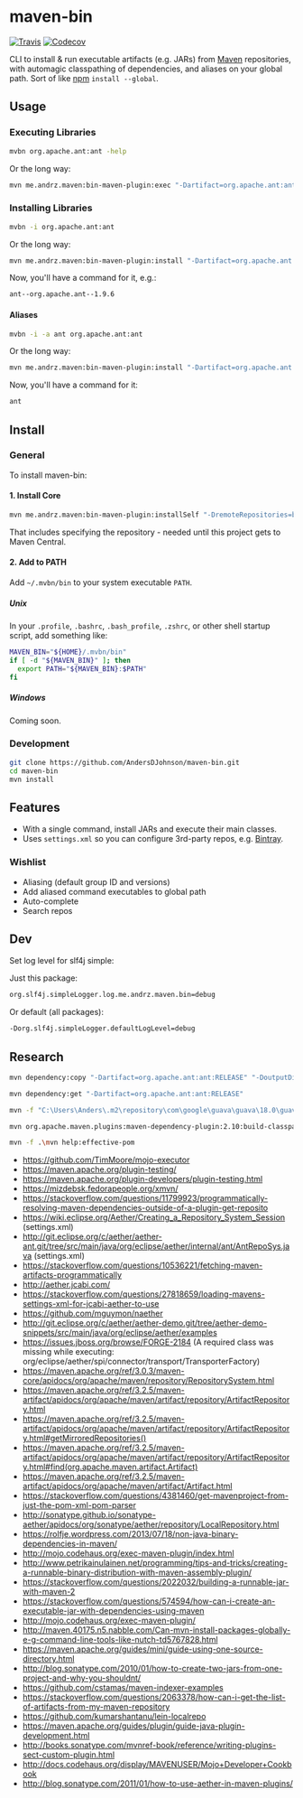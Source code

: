 # maven-bin

[![Travis](https://img.shields.io/travis/AndersDJohnson/maven-bin.svg)](https://travis-ci.org/AndersDJohnson/maven-bin)
[![Codecov](https://img.shields.io/codecov/c/github/AndersDJohnson/maven-bin.svg)](http://codecov.io/github/AndersDJohnson/maven-bin)

CLI to install & run executable artifacts (e.g. JARs) from [Maven] repositories,
with automagic classpathing of dependencies,
and aliases on your global path.
Sort of like [npm] `install --global`.


## Usage

### Executing Libraries

```sh
mvbn org.apache.ant:ant -help
```

Or the long way:

```sh
mvn me.andrz.maven:bin-maven-plugin:exec "-Dartifact=org.apache.ant:ant" "-Darguments=-help"
```

### Installing Libraries

```sh
mvbn -i org.apache.ant:ant
```

Or the long way:

```sh
mvn me.andrz.maven:bin-maven-plugin:install "-Dartifact=org.apache.ant:ant"
```

Now, you'll have a command for it, e.g.:

```sh
ant--org.apache.ant--1.9.6
```


#### Aliases

```sh
mvbn -i -a ant org.apache.ant:ant
```

Or the long way:

```sh
mvn me.andrz.maven:bin-maven-plugin:install "-Dartifact=org.apache.ant:ant" "-Dalias=ant"
```

Now, you'll have a command for it:

```sh
ant
```


## Install

### General

To install maven-bin:

#### 1. Install Core

```sh
mvn me.andrz.maven:bin-maven-plugin:installSelf "-DremoteRepositories=bintray-AndersDJohnson-maven::::http://dl.bintray.com/AndersDJohnson/maven"
```

That includes specifying the repository - needed until this project gets to Maven Central.

#### 2. Add to PATH

Add `~/.mvbn/bin` to your system executable `PATH`.

##### Unix

In your `.profile`, `.bashrc`, `.bash_profile`, `.zshrc`, or other shell startup script, add something like:

```sh
MAVEN_BIN="${HOME}/.mvbn/bin"
if [ -d "${MAVEN_BIN}" ]; then
  export PATH="${MAVEN_BIN}:$PATH"
fi
```

##### Windows

Coming soon.

### Development

```sh
git clone https://github.com/AndersDJohnson/maven-bin.git
cd maven-bin
mvn install
```

## Features

* With a single command, install JARs and execute their main classes.
* Uses `settings.xml` so you can configure 3rd-party repos, e.g. [Bintray].

### Wishlist
* Aliasing (default group ID and versions)
 * Add aliased command executables to global path
* Auto-complete
* Search repos


## Dev

Set log level for slf4j simple:

Just this package:

```sh
org.slf4j.simpleLogger.log.me.andrz.maven.bin=debug
```

Or default (all packages):

```sh
-Dorg.slf4j.simpleLogger.defaultLogLevel=debug
```


## Research

```sh
mvn dependency:copy "-Dartifact=org.apache.ant:ant:RELEASE" "-DoutputDirectory=./bin"
```

```sh
mvn dependency:get "-Dartifact=org.apache.ant:ant:RELEASE"
```

```sh
mvn -f "C:\Users\Anders\.m2\repository\com\google\guava\guava\18.0\guava-18.0.pom" org.apache.maven.plugins:maven-dependency-plugin:2.10:build-classpath
```

```sh
mvn org.apache.maven.plugins:maven-dependency-plugin:2.10:build-classpath "-Dmdep.outputFile=foo"
```

```sh
mvn -f .\mvn help:effective-pom
```


* https://github.com/TimMoore/mojo-executor
* https://maven.apache.org/plugin-testing/
* https://maven.apache.org/plugin-developers/plugin-testing.html
* https://mizdebsk.fedorapeople.org/xmvn/
* https://stackoverflow.com/questions/11799923/programmatically-resolving-maven-dependencies-outside-of-a-plugin-get-reposito
* https://wiki.eclipse.org/Aether/Creating_a_Repository_System_Session (settings.xml)
* http://git.eclipse.org/c/aether/aether-ant.git/tree/src/main/java/org/eclipse/aether/internal/ant/AntRepoSys.java (settings.xml)
* https://stackoverflow.com/questions/10536221/fetching-maven-artifacts-programmatically
* http://aether.jcabi.com/
* https://stackoverflow.com/questions/27818659/loading-mavens-settings-xml-for-jcabi-aether-to-use
* https://github.com/mguymon/naether
* http://git.eclipse.org/c/aether/aether-demo.git/tree/aether-demo-snippets/src/main/java/org/eclipse/aether/examples
* https://issues.jboss.org/browse/FORGE-2184 (A required class was missing while executing: org/eclipse/aether/spi/connector/transport/TransporterFactory)
* https://maven.apache.org/ref/3.0.3/maven-core/apidocs/org/apache/maven/repository/RepositorySystem.html
* https://maven.apache.org/ref/3.2.5/maven-artifact/apidocs/org/apache/maven/artifact/repository/ArtifactRepository.html
* https://maven.apache.org/ref/3.2.5/maven-artifact/apidocs/org/apache/maven/artifact/repository/ArtifactRepository.html#getMirroredRepositories()
* https://maven.apache.org/ref/3.2.5/maven-artifact/apidocs/org/apache/maven/artifact/repository/ArtifactRepository.html#find(org.apache.maven.artifact.Artifact)
* https://maven.apache.org/ref/3.2.5/maven-artifact/apidocs/org/apache/maven/artifact/Artifact.html
* https://stackoverflow.com/questions/4381460/get-mavenproject-from-just-the-pom-xml-pom-parser
* http://sonatype.github.io/sonatype-aether/apidocs/org/sonatype/aether/repository/LocalRepository.html
* https://rolfje.wordpress.com/2013/07/18/non-java-binary-dependencies-in-maven/
* http://mojo.codehaus.org/exec-maven-plugin/index.html
* http://www.petrikainulainen.net/programming/tips-and-tricks/creating-a-runnable-binary-distribution-with-maven-assembly-plugin/
* https://stackoverflow.com/questions/2022032/building-a-runnable-jar-with-maven-2
* https://stackoverflow.com/questions/574594/how-can-i-create-an-executable-jar-with-dependencies-using-maven
* http://mojo.codehaus.org/exec-maven-plugin/
* http://maven.40175.n5.nabble.com/Can-mvn-install-packages-globally-e-g-command-line-tools-like-nutch-td5767828.html
* https://maven.apache.org/guides/mini/guide-using-one-source-directory.html
* http://blog.sonatype.com/2010/01/how-to-create-two-jars-from-one-project-and-why-you-shouldnt/
* https://github.com/cstamas/maven-indexer-examples
* https://stackoverflow.com/questions/2063378/how-can-i-get-the-list-of-artifacts-from-my-maven-repository
* https://github.com/kumarshantanu/lein-localrepo
* https://maven.apache.org/guides/plugin/guide-java-plugin-development.html
* http://books.sonatype.com/mvnref-book/reference/writing-plugins-sect-custom-plugin.html
* http://docs.codehaus.org/display/MAVENUSER/Mojo+Developer+Cookbook
* http://blog.sonatype.com/2011/01/how-to-use-aether-in-maven-plugins/

[bintray]: https://bintray.com/
[maven]: https://maven.apache.org/
[npm]: https://www.npmjs.com/
